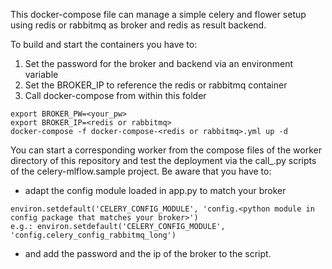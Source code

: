 This docker-compose file can manage a simple celery and flower setup using redis or rabbitmq as broker and redis as result backend.

To build and start the containers you have to:

1. Set the password for the broker and backend via an environment variable
2. Set the BROKER_IP to reference the redis or rabbitmq container
2. Call docker-compose from within this folder

~~~
export BROKER_PW=<your_pw>
export BROKER_IP=<redis or rabbitmq>
docker-compose -f docker-compose-<redis or rabbitmq>.yml up -d
~~~

You can start a corresponding worker from the compose files of the worker directory of this repository and test the deployment via the call_<broker>.py scripts of the celery-mlflow.sample project.
Be aware that you have to:
- adapt the config module loaded in app.py to match your broker

~~~
environ.setdefault('CELERY_CONFIG_MODULE', 'config.<python module in config package that matches your broker>')
e.g.: environ.setdefault('CELERY_CONFIG_MODULE', 'config.celery_config_rabbitmq_long')
~~~

- and add the password and the ip of the broker to the script.
